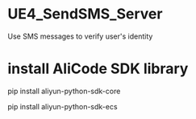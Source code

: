 # UE4_SendSMS_Server
Use SMS messages to verify user's identity


# install AliCode SDK library

pip install aliyun-python-sdk-core 

pip install aliyun-python-sdk-ecs 
